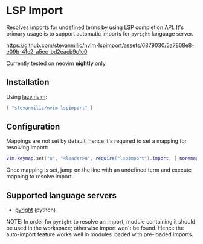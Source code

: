 # LSP Import

Resolves imports for undefined terms by using LSP completion API. It's primary
usage is to support automatic imports for `pyright` language server.

https://github.com/stevanmilic/nvim-lspimport/assets/6879030/5a7868e8-e09b-41e2-a5ec-bd2eacb9c1e0

Currently tested on neovim **nightly** only.

## Installation

Using [lazy.nvim](https://github.com/folke/lazy.nvim):

```lua
{ "stevanmilic/nvim-lspimport" }
```

## Configuration

Mappings are not set by default, hence it's required to set a mapping for resolving import:

```lua
vim.keymap.set("n", "<leader>a", require("lspimport").import, { noremap = true })
```

Once mapping is set, jump on the line with an undefined term and execute
mapping to resolve import.

## Supported language servers

- [pyright](https://github.com/microsoft/pyright) (python)

NOTE: In order for `pyright` to resolve an import, module containing it should
be used in the workspace; otherwise import won't be found. Hence the
auto-import feature works well in modules loaded with pre-loaded imports.
